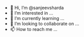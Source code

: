 - 👋 Hi, I’m @sanjeevsharda
- 👀 I’m interested in ...
- 🌱 I’m currently learning ...
- 💞️ I’m looking to collaborate on ...
- 📫 How to reach me ...

<!---
sanjeevsharda/sanjeevsharda is a ✨ special ✨ repository because its `README.md` (this file) appears on your GitHub profile.
You can click the Preview link to take a look at your changes.
--->
